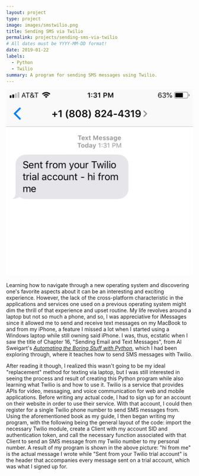 ```yaml
---
layout: project
type: project
image: images/smstwilio.png
title: Sending SMS via Twilio
permalink: projects/sending-sms-via-twilio
# All dates must be YYYY-MM-DD format!
date: 2019-01-22
labels:
  - Python
  - Twilio
summary: A program for sending SMS messages using Twilio.
---
```


<img class="ui medium right floated square image" src="../images/smstwilio.png">

Learning how to navigate through a new operating system and discovering one's favorite aspects about it can be an interesting and exciting experience. However, the lack of the cross-platform characteristic in the applications and services one used on a previous operating system might dim the thrill of that experience and upset routine. My life revolves around a laptop but not so much a phone, and so, I was appreciative for iMessages since it allowed me to send and receive text messages on my MacBook to and from my iPhone, a feature I missed a lot when I started using a Windows laptop while still owning said iPhone. I was, thus, ecstatic when I saw the title of Chapter 16, "Sending Email and Text Messages", from Al Sweigart's [*Automating the Boring Stuff with Python*](https://automatetheboringstuff.com/), which I had been exploring through, where it teaches how to send SMS messages with Twilio. 

After reading it though, I realized this wasn't going to be my ideal "replacement" method for texting via laptop, but I was still interested in seeing the process and result of creating this Python program while also learning what Twilio is and how to use it. Twilio is a service that provides APIs for video, messaging, and voice communication for web and mobile applications. Before writing any actual code, I had to sign up for an account on their website in order to use their service. With that account, I could then register for a single Twilio phone number to send SMS messages from. Using the aforementioned book as my guide, I then began writing my program, with the following being the general layout of the code: import the necessary Twilio module, create a Client with my account SID and authentication token, and call the necessary function associated with that Client to send an SMS message from my Twilio number to my personal number. A result of my program is shown in the above picture: "hi from me" is the actual message I wrote while "Sent from your Twilio trial account" is the header that accompanies every message sent on a trial account, which was what I signed up for.















